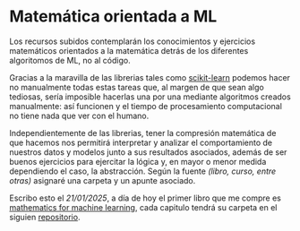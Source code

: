 # Matemática orientada a ML
Los recursos subidos contemplarán los conocimientos y ejercicios matemáticos orientados a la matemática detrás de los diferentes algoritomos de ML, no al código.

Gracias a la maravilla de las librerias tales como [scikit-learn](https://scikit-learn.org/ "scikit-learn") podemos hacer no manualmente todas estas tareas que, al margen de que sean algo tediosas, sería imposible hacerlas una por una mediante algoritmos creados manualmente: así funcionen y el tiempo de procesamiento computacional no tiene nada que ver con el humano.

Independientemente de las librerias, tener la compresión matemática de que hacemos nos permitirá interpretar y analizar el comportamiento de nuestros datos y modelos junto a sus resultados asociados, además de ser buenos ejercicios para ejercitar la lógica y, en mayor o menor medida dependiendo el caso, la abstracción.
Según la fuente *(libro, curso, entre otras)* asignaré una carpeta y un apunte asociado.

Escribo esto el *21/01/2025*, a día de hoy el primer libro que me compre es [mathematics for machine learning](https://mml-book.github.io/book/mml-book.pdf), cada capitulo tendrá su carpeta en el siguien [repositorio](https://github.com/martinzwaryczz/ml_education_process/tree/main/matematica_ml/mathematics_for_ml).
